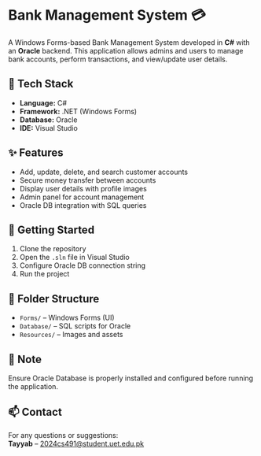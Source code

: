 # Bank Management System 💳
A Windows Forms-based Bank Management System developed in **C#** with an **Oracle** backend. This application allows admins and users to manage bank accounts, perform transactions, and view/update user details.

## 🔧 Tech Stack
- **Language:** C#
- **Framework:** .NET (Windows Forms)
- **Database:** Oracle
- **IDE:** Visual Studio

## ✨ Features
- Add, update, delete, and search customer accounts
- Secure money transfer between accounts
- Display user details with profile images
- Admin panel for account management
- Oracle DB integration with SQL queries

## 🚀 Getting Started
1. Clone the repository
2. Open the `.sln` file in Visual Studio
3. Configure Oracle DB connection string
4. Run the project

## 📂 Folder Structure
- `Forms/` – Windows Forms (UI)
- `Database/` – SQL scripts for Oracle
- `Resources/` – Images and assets

## 📌 Note
Ensure Oracle Database is properly installed and configured before running the application.

## 📫 Contact
For any questions or suggestions:  
**Tayyab** – 2024cs491@student.uet.edu.pk
